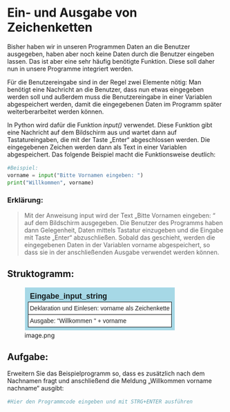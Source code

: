 # Ein- und Ausgabe von Zeichenketten


Bisher haben wir in unseren Programmen Daten an die Benutzer ausgegeben,
haben aber noch keine Daten durch die Benutzer eingeben lassen. Das ist
aber eine sehr häufig benötigte Funktion. Diese soll daher nun in unsere
Programme integriert werden.

Für die Benutzereingabe sind in der Regel zwei Elemente nötig: Man
benötigt eine Nachricht an die Benutzer, dass nun etwas eingegeben
werden soll und außerdem muss die Benutzereingabe in einer Variablen
abgespeichert werden, damit die eingegebenen Daten im Programm später
weiterberarbeitet werden können.

In Python wird dafür die Funktion *input()* verwendet. Diese Funktion
gibt eine Nachricht auf dem Bildschirm aus und wartet dann auf
Tastatureingaben, die mit der Taste „Enter“ abgeschlossen werden. Die
eingegebenen Zeichen werden dann als Text in einer Variablen
abgespeichert. Das folgende Beispiel macht die Funktionsweise deutlich:

``` python
#Beispiel:
vorname = input("Bitte Vornamen eingeben: ")
print("Willkommen", vorname)
```

### Erklärung:

> Mit der Anweisung input wird der Text „Bitte Vornamen eingeben: “ auf
> dem Bildschirm ausgegeben. Die Benutzer des Programms haben dann
> Gelegenheit, Daten mittels Tastatur einzugeben und die Eingabe mit
> Taste „Enter“ abzuschließen. Sobald das geschieht, werden die
> eingegebenen Daten in der Variablen vorname abgespeichert, so dass sie
> in der anschließenden Ausgabe verwendet werden können.

## Struktogramm:

<figure>
<img
src="06_Ein-und-Ausgabe-Zeichenketten_files/figure-markdown_strict/cell-5-1-8ab8581f-2e3d-4ed0-ad6d-3405c2fe126a.png"
alt="image.png" />
<figcaption aria-hidden="true">image.png</figcaption>
</figure>

## Aufgabe:

Erweitern Sie das Beispielprogramm so, dass es zusätzlich nach dem
Nachnamen fragt und anschließend die Meldung „Willkommen vorname
nachname“ ausgibt:

``` python
#Hier den Programmcode eingeben und mit STRG+ENTER ausführen
```
